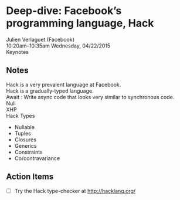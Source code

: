 # Deep-dive: Facebook’s programming language, Hack
Julien Verlaguet (Facebook)  
10:20am–10:35am Wednesday, 04/22/2015  
Keynotes  

## Notes
Hack is a very prevalent language at Facebook.  
Hack is a gradually-typed language.  
Await : Write async code that looks very similar to synchronous code.  
Null  
XHP  
Hack Types
* Nullable
* Tuples
* Closures
* Generics
* Constraints
* Co/contravariance

## Action Items
* [ ] Try the Hack type-checker at http://hacklang.org/
